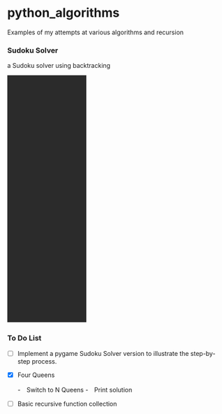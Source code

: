 # python_algorithms
Examples of my attempts at various algorithms and recursion

### Sudoku Solver
a Sudoku solver using backtracking

![](./sudoku/backtrack_sudoku.gif)

### To Do List

- [ ] Implement a pygame Sudoku Solver version to illustrate the step-by-step process.
- [X] Four Queens
    
    -　Switch to N Queens
    -　Print solution
- [ ] Basic recursive function collection
